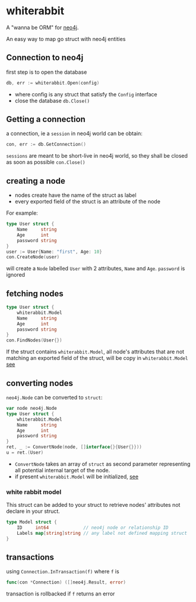 # whiterabbit

A "wanna be ORM" for [neo4j](https://neo4j.com/).

An easy way to map go struct with neo4j entities


## Connection to neo4j
first step is to open the database
```go
db, err := whiterabbit.Open(config)
```
- where config is any struct that satisfy the `Config` interface
- close the database `db.Close()`

## Getting a connection
a connection, ie a `session` in neo4j world can be obtain:
```go
con, err := db.GetConnection()
```
`sessions` are meant to be short-live in neo4j world, so they shall be closed as soon as possible `con.Close()`


## creating a node
- nodes create have the name of the struct as label
- every exported field of the struct is an attribute of the node

For example:
```go
type User struct {
    Name     string
    Age      int
    password string
}
user := User{Name: "first", Age: 10}
con.CreateNode(user)
```
will create a `Node` labelled `User` with 2 attributes, `Name` and `Age`.
`password` is ignored

## fetching nodes
```go
type User struct {
	whiterabbit.Model
    Name     string
    Age      int
    password string
}
con.FindNodes(User{})
```

If the struct contains `whiterabbit.Model`, all node's attributes that are not matching an exported field of the struct, will be copy in `whiterabbit.Model` [see](#white-rabbit-model)

## converting nodes
`neo4j.Node` can be converted to `struct`:
```go
var node neo4j.Node
type User struct {
	whiterabbit.Model
    Name     string
    Age      int
    password string
}
ret, _ := ConvertNode(node, []interface{}{User{}}))
u = ret.(User)
```
- `ConvertNode` takes an array of `struct` as second parameter representing all potential internal target of the node.
- if present `whiterabbit.Model` will be initialized, [see](#white-rabbit-model)

### white rabbit model
This struct can be added to your struct to retrieve nodes' attributes not declare in your struct.
```go
type Model struct {
	ID     int64             // neo4j node or relationship ID
	Labels map[string]string // any label not defined mapping struct
}
```

## transactions
using `Connection.InTransaction(f)`
where `f` is 
```go
func(con *Connection) ([]neo4j.Result, error)
```
transaction is rollbacked if `f` returns an error




